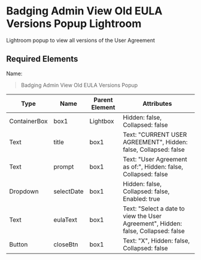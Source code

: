 # Badging Admin View Old EULA Versions Popup Lightroom
Lightroom popup to view all versions of the User Agreement

## Required Elements
Name:
> Badging Admin View Old EULA Versions Popup

| Type                 | Name                       | Parent Element    | Attributes                                        |
|----------------------|----------------------------|-------------------|--------------------------------|
| ContainerBox         | box1                       | Lightbox          | Hidden: false, Collapsed: false |
| Text                 | title                      | box1              | Text: "CURRENT USER AGREEMENT", Hidden: false, Collapsed: false |
| Text                 | prompt                     | box1              | Text: "User Agreement as of:", Hidden: false, Collapsed: false |
| Dropdown             | selectDate                 | box1              | Hidden: false, Collapsed: false, Enabled: true    |
| Text                 | eulaText                   | box1              | Text: "Select a date to view the User Agreement", Hidden: false, Collapsed: false |
| Button               | closeBtn                   | box1              | Text: "X", Hidden: false, Collapsed: false |
